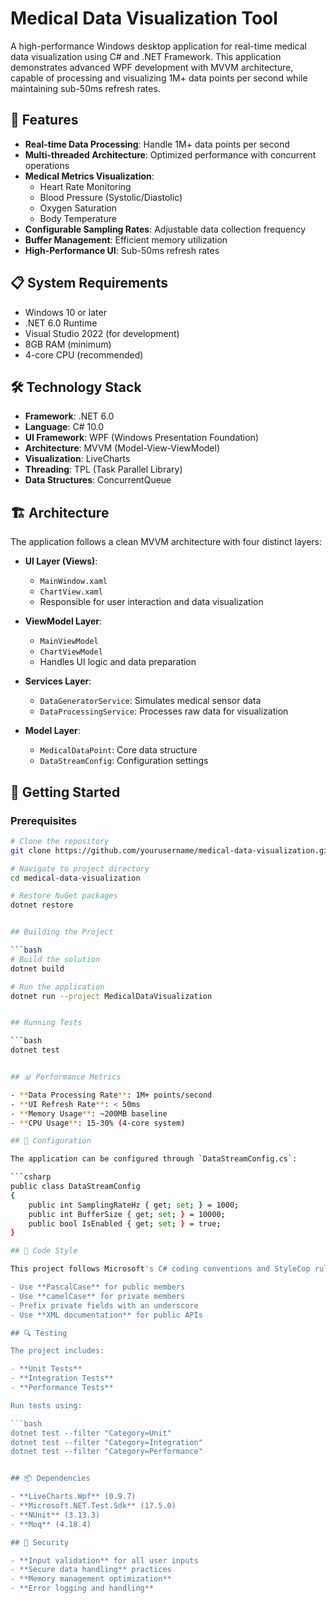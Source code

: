 # Medical Data Visualization Tool

A high-performance Windows desktop application for real-time medical data visualization using C# and .NET Framework. This application demonstrates advanced WPF development with MVVM architecture, capable of processing and visualizing 1M+ data points per second while maintaining sub-50ms refresh rates.

## 🚀 Features

- **Real-time Data Processing**: Handle 1M+ data points per second
- **Multi-threaded Architecture**: Optimized performance with concurrent operations
- **Medical Metrics Visualization**:
  - Heart Rate Monitoring
  - Blood Pressure (Systolic/Diastolic)
  - Oxygen Saturation
  - Body Temperature
- **Configurable Sampling Rates**: Adjustable data collection frequency
- **Buffer Management**: Efficient memory utilization
- **High-Performance UI**: Sub-50ms refresh rates

## 📋 System Requirements

- Windows 10 or later
- .NET 6.0 Runtime
- Visual Studio 2022 (for development)
- 8GB RAM (minimum)
- 4-core CPU (recommended)

## 🛠️ Technology Stack

- **Framework**: .NET 6.0
- **Language**: C# 10.0
- **UI Framework**: WPF (Windows Presentation Foundation)
- **Architecture**: MVVM (Model-View-ViewModel)
- **Visualization**: LiveCharts
- **Threading**: TPL (Task Parallel Library)
- **Data Structures**: ConcurrentQueue

## 🏗️ Architecture

The application follows a clean MVVM architecture with four distinct layers:

- **UI Layer (Views)**:
  - `MainWindow.xaml`
  - `ChartView.xaml`
  - Responsible for user interaction and data visualization

- **ViewModel Layer**:
  - `MainViewModel`
  - `ChartViewModel`
  - Handles UI logic and data preparation

- **Services Layer**:
  - `DataGeneratorService`: Simulates medical sensor data
  - `DataProcessingService`: Processes raw data for visualization

- **Model Layer**:
  - `MedicalDataPoint`: Core data structure
  - `DataStreamConfig`: Configuration settings

## 🚀 Getting Started

### Prerequisites

```bash
# Clone the repository
git clone https://github.com/yourusername/medical-data-visualization.git

# Navigate to project directory
cd medical-data-visualization

# Restore NuGet packages
dotnet restore


## Building the Project

```bash
# Build the solution
dotnet build

# Run the application
dotnet run --project MedicalDataVisualization


## Running Tests

```bash
dotnet test


## 📊 Performance Metrics

- **Data Processing Rate**: 1M+ points/second
- **UI Refresh Rate**: < 50ms
- **Memory Usage**: ~200MB baseline
- **CPU Usage**: 15-30% (4-core system)

## 🔧 Configuration

The application can be configured through `DataStreamConfig.cs`:

```csharp
public class DataStreamConfig
{
    public int SamplingRateHz { get; set; } = 1000;
    public int BufferSize { get; set; } = 10000;
    public bool IsEnabled { get; set; } = true;
}

## 📝 Code Style

This project follows Microsoft's C# coding conventions and StyleCop rules. Key points:

- Use **PascalCase** for public members
- Use **camelCase** for private members
- Prefix private fields with an underscore
- Use **XML documentation** for public APIs

## 🔍 Testing

The project includes:

- **Unit Tests**
- **Integration Tests**
- **Performance Tests**

Run tests using:

```bash
dotnet test --filter "Category=Unit"
dotnet test --filter "Category=Integration"
dotnet test --filter "Category=Performance"


## 📦 Dependencies

- **LiveCharts.Wpf** (0.9.7)
- **Microsoft.NET.Test.Sdk** (17.5.0)
- **NUnit** (3.13.3)
- **Moq** (4.18.4)

## 🔐 Security

- **Input validation** for all user inputs
- **Secure data handling** practices
- **Memory management optimization**
- **Error logging and handling**



